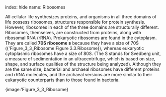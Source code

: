 index: hide
name: Ribosomes

All cellular life synthesizes proteins, and organisms in all three domains of life possess ribosomes, structures responsible for protein synthesis. However, ribosomes in each of the three domains are structurally different. Ribosomes, themselves, are constructed from proteins, along with ribosomal RNA (rRNA). Prokaryotic ribosomes are found in the cytoplasm. They are called  **70S ribosome** **s** because they have a size of 70S ({'Figure_3_3_Ribosome Figure 3.3.Ribosome}), whereas eukaryotic cytoplasmic ribosomes have a size of 80S. (The S stands for Svedberg unit, a measure of sedimentation in an ultracentrifuge, which is based on size, shape, and surface qualities of the structure being analyzed). Although they are the same size, bacterial and archaeal ribosomes have different proteins and rRNA molecules, and the archaeal versions are more similar to their eukaryotic counterparts than to those found in bacteria.


{image:'Figure_3_3_Ribosome}
        
